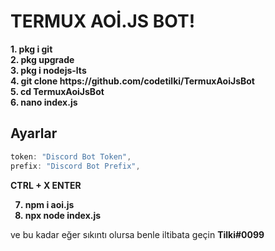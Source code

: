 # TERMUX AOİ.JS BOT!

<b>
1. pkg i git
<br>
2. pkg upgrade
<br>
3. pkg i nodejs-lts
<br>
4. git clone https://github.com/codetilki/TermuxAoiJsBot
<br>
5. cd TermuxAoiJsBot
<br>
6. nano index.js
<br>
</b>

## Ayarlar

```javascript
token: "Discord Bot Token",
prefix: "Discord Bot Prefix",
```
<b>
CTRL + X
ENTER

7. npm i aoi.js
8. npx node index.js
</b>

ve bu kadar eğer sıkıntı olursa benle iltibata geçin <b>Tilki#0099</b>
